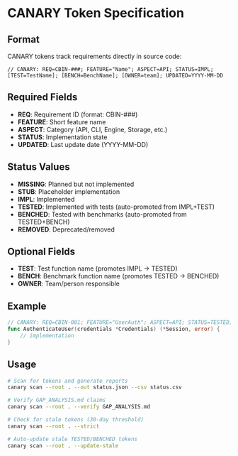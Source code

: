 # CANARY Token Specification

## Format

CANARY tokens track requirements directly in source code:

```
// CANARY: REQ=CBIN-###; FEATURE="Name"; ASPECT=API; STATUS=IMPL; [TEST=TestName]; [BENCH=BenchName]; [OWNER=team]; UPDATED=YYYY-MM-DD
```

## Required Fields

- **REQ**: Requirement ID (format: CBIN-###)
- **FEATURE**: Short feature name
- **ASPECT**: Category (API, CLI, Engine, Storage, etc.)
- **STATUS**: Implementation state
- **UPDATED**: Last update date (YYYY-MM-DD)

## Status Values

- **MISSING**: Planned but not implemented
- **STUB**: Placeholder implementation
- **IMPL**: Implemented
- **TESTED**: Implemented with tests (auto-promoted from IMPL+TEST)
- **BENCHED**: Tested with benchmarks (auto-promoted from TESTED+BENCH)
- **REMOVED**: Deprecated/removed

## Optional Fields

- **TEST**: Test function name (promotes IMPL → TESTED)
- **BENCH**: Benchmark function name (promotes TESTED → BENCHED)
- **OWNER**: Team/person responsible

## Example

```go
// CANARY: REQ=CBIN-001; FEATURE="UserAuth"; ASPECT=API; STATUS=TESTED; TEST=TestUserAuth; OWNER=backend; UPDATED=2025-10-16
func AuthenticateUser(credentials *Credentials) (*Session, error) {
    // implementation
}
```

## Usage

```bash
# Scan for tokens and generate reports
canary scan --root . --out status.json --csv status.csv

# Verify GAP_ANALYSIS.md claims
canary scan --root . --verify GAP_ANALYSIS.md

# Check for stale tokens (30-day threshold)
canary scan --root . --strict

# Auto-update stale TESTED/BENCHED tokens
canary scan --root . --update-stale
```
